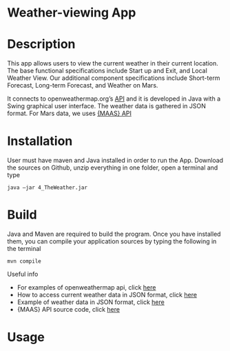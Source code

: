 # Weather-viewing App 

# Description

This app allows users to view the current weather in their current location. The base functional specifications include Start up and Exit, and Local Weather View. Our additional component specifications include Short-term Forecast, Long-term Forecast, and Weather on Mars.

 It connects to openweathermap.org’s <a href="http://openweathermap.org/api">API</a> and it is developed in Java with a Swing graphical user interface. The weather data is gathered in JSON format. For Mars data, we uses <a href="http://marsweather.ingenology.com/">{MAAS} API</a>
 
# Installation
User must have maven and Java installed in order to run the App.
Download the sources on Github, unzip everything in one folder, open a terminal and type
    
    java –jar 4_TheWeather.jar
 
# Build
Java and Maven are required to build the program. Once you have installed them, you can compile your application sources by typing the following in the terminal

   
    mvn compile

Useful info
- For examples of openweathermap api, click <a href="http://openweathermap.org/examples">here</a>
- How to access current weather data in JSON format, click <a href="http://openweathermap.org/current">here</a>
- Example of weather data in JSON format, click <a href="http://api.openweathermap.org/data/2.5/weather?q=London,uk">here</a>
- {MAAS} API source code,  click <a href="https://github.com/ingenology/mars_weather_api/">here</a>

# Usage


 
 
 
 
 
